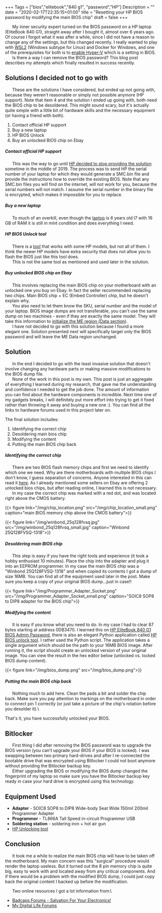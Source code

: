 +++
Tags = ["bios","elitebook","840 g1", "password","HP"]
Description = ""
date = "2020-02-17T22:35:15+01:00"
title = "Resetting your HP BIOS password by modifying the main BIOS chip"
draft = false
+++

&nbsp;&nbsp;&nbsp;&nbsp;&nbsp;&nbsp;My inner security expert turned on the BIOS password on a HP laptop (EliteBook 840 G1), straight away after I bought it, almost over 6 years ago. Of course I forgot what it was after a while, since I did not have a reason to change any of the settings, but this changed recently. I really wanted to play with [WSL2](https://docs.microsoft.com/en-us/windows/wsl/wsl2-index) (Windows subtype for Linux) and Docker for Windows, and one of the prerequisites for both is to [enable Hyper-V](https://docs.microsoft.com/en-us/windows/wsl/wsl2-faq) which is a setting in BIOS.\
&nbsp;&nbsp;&nbsp;&nbsp;&nbsp;&nbsp;Is there a way I can remove the BIOS password? This blog post describes my attempts which finally resulted in success recently. 

<!--more-->

## Solutions I decided not to go with

&nbsp;&nbsp;&nbsp;&nbsp;&nbsp;&nbsp;These are the solutions I have considered, but ended up not going with, because they weren't reasonable or simply not possible anymore (HP support). Note that item 4 and the solution I ended up going with, both need the BIOS chip to be desoldered. This might sound scary, but it's actually quite simple with a little bit of hardware skills and the necessary equipment (or having a friend with both).

1. Contact official HP support
2. Buy a new laptop
3. HP BIOS Unlock 
4. Buy an unlocked BIOS chip on Ebay

##### Contact official HP support
&nbsp;&nbsp;&nbsp;&nbsp;&nbsp;&nbsp;This was the way to go until [HP decided to stop providing the solution](https://support.hp.com/us-en/document/c06368824) sometime in the middle of 2019. The process was to send HP the serial number of your laptop for which they would generate a SMC.bin file and provide the instructions how to override the existing BIOS. Note that any SMC.bin files you will find on the internet, will not work for you, because the serial numbers will not match. I assume the serial number in the binary file is encrypted, which makes it impossible for you to replace.

##### Buy a new laptop
&nbsp;&nbsp;&nbsp;&nbsp;&nbsp;&nbsp;To much of an overkill, even though the [laptop](https://support.hp.com/gb-en/document/c03961746) is 6 years old I7 with 16 GB of RAM it is still in mint condition and does everything I need.

##### HP BIOS Unlock tool
&nbsp;&nbsp;&nbsp;&nbsp;&nbsp;&nbsp;There is a [tool](http://mazzifsoftware.blogspot.com/p/hp-bios-unlock.html) that works with some HP models, but not all of them. I think the newer HP models have extra security that does not allow you to flash the BIOS just like this tool does.\
&nbsp;&nbsp;&nbsp;&nbsp;&nbsp;&nbsp;This is not the same tool as mentioned and used later in the solution.

##### Buy unlocked BIOS chip on Ebay
&nbsp;&nbsp;&nbsp;&nbsp;&nbsp;&nbsp;This involves replacing the main BIOS chip on your motherboard with an unlocked one you buy on Ebay. In fact the seller recommended replacing two chips. Main BIOS chip + EC (Embed Controller) chip, but he doesn't explain why.\
&nbsp;&nbsp;&nbsp;&nbsp;&nbsp;&nbsp;You also need to let them know the SKU, serial number and the model of your laptop. BIOS image dumps are not transferable, you can't use the same dump on two machines - even if they are exactly the same model. They will take this information to [initialize the ME region (Data section)](https://www.win-raid.com/t1658f39-Guide-Clean-Dumped-Intel-Engine-CS-ME-CS-TXE-Regions-with-Data-Initialization.html).\
&nbsp;&nbsp;&nbsp;&nbsp;&nbsp;&nbsp;I have not decided to go with this solution because I found a more elegant one. Solution presented next will specifically target only the BIOS password and will leave the ME Data region unchanged.

## Solution
&nbsp;&nbsp;&nbsp;&nbsp;&nbsp;&nbsp;In the end I decided to go with the least invasive solution that doesn't involve changing any hardware parts or making massive modifications to the BIOS dump file.\
&nbsp;&nbsp;&nbsp;&nbsp;&nbsp;&nbsp;None of the work in this post is my own. This post is just an aggregate of everything I learned during my research, that gave me the understanding and confidence I needed to get the job done. The amount of information you can find about the hardware components is incredible. Next time one of my gadgets breaks, I will definitely put more effort into trying to get it fixed rather than throwing it away and buying a new one :). You can find all the links to hardware forums used in this project later on.

The final solution includes:

1. Identifying the correct chip
2. Desoldering main bios chip
3. Modifying the content
4. Putting the main BIOS chip back

##### Identifying the correct chip
&nbsp;&nbsp;&nbsp;&nbsp;&nbsp;&nbsp;There are two BIOS flash memory chips and first we need to identify which one we need. Why are there motherboards with multiple BIOS chips I don't know, I guess separation of concerns. Anyone interested in this can read it [here](http://www.bios-chip24.com/epages/63730052.sf/en_GB/?ObjectPath=/Shops/63730052/Categories/Informationen_zum_Bios/Bios_Chip_lokalisierung). As I already mentioned some sellers on Ebay are offering 2 unlocked bios chips, but after reading online, I learned this is not necessary.\
&nbsp;&nbsp;&nbsp;&nbsp;&nbsp;&nbsp;In my case the correct chip was marked with a red dot, and was located right above the CMOS battery.

{{< figure link="/img/chip_location.png" src="/img/chip_location_small.png" caption="main BIOS memory chip above the CMOS battery">}}

{{< figure link="/img/winbond_25q128fvsq.jpg" src="/img/winbond_25q128fvsq_small.jpg" caption="Winbond 25Q128FVSQ-1318">}}

##### Desoldering main BIOS chip
&nbsp;&nbsp;&nbsp;&nbsp;&nbsp;&nbsp;This step is easy if you have the right tools and experience (it took a hobby enthusiast 10 minutes). Place the chip into the adapter and plug it into an EEPROM programmer. In my case the main BIOS chip was a "Winbond 25Q128FVSQ-1318" and when copied its contents I got a dump of size 16MB. You can find all of the equipment used later in the post. Make sure you keep a copy of your original BIOS dump...just in case!!

{{< figure link="/img/Programmer_Adapter_Socket.png" src="/img/Programmer_Adapter_Socket_small.png" caption="SOIC8 SOP8 to DIP8 adapter for the BIOS chip">}}

##### Modifying the content
&nbsp;&nbsp;&nbsp;&nbsp;&nbsp;&nbsp;It is easy if you know what you need to do. In my case I had to clear 87 bytes starting at address 0DB3470. I learned this on [HP EliteBook 840 G1 BIOS Admin Password](https://forums.mydigitallife.net/threads/solved-hp-elitebook-840-g1-bios-admin-password.61719/), there is also an elegant Python application called [HP BIOS unlock tool](https://www.badcaps.net/forum/showthread.php?t=79956). I rather used the Python script. The application takes a single argument which should be the path to your 16MB BIOS image. After running it, the script should create an unlocked version of your original image. You can view the result in the hex editor below (unlocked vs. locked BIOS dump content).

{{< figure link="/img/bios_dump.png" src="/img/bios_dump.png">}}

##### Putting the main BIOS chip back
&nbsp;&nbsp;&nbsp;&nbsp;&nbsp;&nbsp;Nothing much to add here. Clean the pads a bit and solder the chip back. Make sure you pay attention to markings on the motherboard in order to connect pin 1 correctly (or just take a picture of the chip's rotation before you desolder it).\

That's it, you have successfully unlocked your BIOS.

## Bitlocker
&nbsp;&nbsp;&nbsp;&nbsp;&nbsp;&nbsp;First thing I did after removing the BIOS password was to upgrade the BIOS version (you can't upgrade your BIOS if your BIOS is locked). I was swapping between two primary hard-drives and after I re-connected the bootable drive that was encrypted using Bitlocker I could not boot anymore without providing the Bitlocker backup key.\
&nbsp;&nbsp;&nbsp;&nbsp;&nbsp;&nbsp;Either upgrading the BIOS or modifying the BIOS dump changed the fingerprint of my laptop so make sure you have the Bitlocker backup key ready in case your hard drive is encrypted using this technology.

## Equipment Used

* __Adapter__ - SOIC8 SOP8 to DIP8 Wide-body Seat Wide 150mil 200mil Programmer Adapter
* __Programmer__ - TL866A Tall Speed in-circuit Programmer USB
* __Soldering station__ - soldering iron + hot air gun
* [HP Unlocking tool](https://www.badcaps.net/forum/showthread.php?t=79956)


## Conclusion
&nbsp;&nbsp;&nbsp;&nbsp;&nbsp;&nbsp;It took me a while to realize the main BIOS chip will have to be taken off the motherboard. My main concern was this "surgical" procedure would render the laptop useless. But it turned out the 8 pin memory chip is quite big, easy to work with and located away from any critical components. And if there would be a problem with the modified BIOS dump, I could just copy back the original content I backed up before the modification.

&nbsp;&nbsp;&nbsp;&nbsp;&nbsp;&nbsp;Two online resources I got a lot information from:\

* [Badcaps Forums - Salvation For Your Electronics!](https://www.badcaps.net/forum/)
* [My Digital Life Forums](https://forums.mydigitallife.net/)
